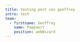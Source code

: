 ```yaml
---
title: testing post van geoffrey
intro: test
team:
  - firstname: Geoffrey
    name: Pappaert
    position: webWizard
---
```


